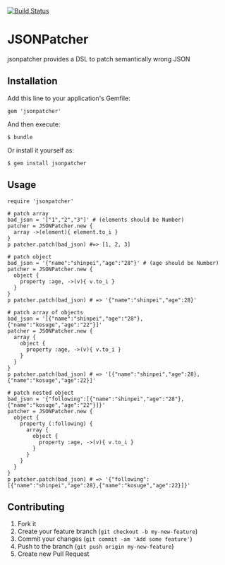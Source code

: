 [![Build Status](https://travis-ci.org/Shinpeim/jsonpatcher.png)](https://travis-ci.org/Shinpeim/jsonpatcher.png)

# JSONPatcher

jsonpatcher provides a DSL to patch semantically wrong JSON

## Installation

Add this line to your application's Gemfile:

    gem 'jsonpatcher'

And then execute:

    $ bundle

Or install it yourself as:

    $ gem install jsonpatcher

## Usage
    require 'jsonpatcher'

    # patch array
    bad_json = '["1","2","3"]' # (elements should be Number)
    patcher = JSONPatcher.new {
      array ->(element){ element.to_i }
    }
    p patcher.patch(bad_json) #=> [1, 2, 3]

    # patch object
    bad_json = '{"name":"shinpei","age":"28"}' # (age should be Number)
    patcher = JSONPatcher.new {
      object {
        property :age, ->(v){ v.to_i }
      }
    }
    p patcher.patch(bad_json) # => '{"name":"shinpei","age":28}'

    # patch array of objects
    bad_json = '[{"name":"shinpei","age":"28"},{"name":"kosuge","age":"22"}]'
    patcher = JSONPatcher.new {
      array {
        object {
          property :age, ->(v){ v.to_i }
        }
      }
    }
    p patcher.patch(bad_json) # => '[{"name":"shinpei","age":28},{"name":"kosuge","age":22}]'

    # patch nested object
    bad_json = '{"following":[{"name":"shinpei","age":"28"},{"name":"kosuge","age":"22"}]}'
    patcher = JSONPatcher.new {
      object {
        property (:following) {
          array {
            object {
              property :age, ->(v){ v.to_i }
            }
          }
        }
      }
    }
    p patcher.patch(bad_json) # => '{"following":[{"name":"shinpei","age":28},{"name":"kosuge","age":22}]}'


## Contributing

1. Fork it
2. Create your feature branch (`git checkout -b my-new-feature`)
3. Commit your changes (`git commit -am 'Add some feature'`)
4. Push to the branch (`git push origin my-new-feature`)
5. Create new Pull Request
